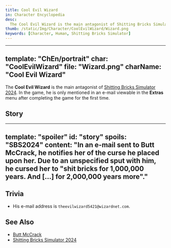 ```yaml
---
title: Cool Evil Wizard
in: Character Encyclopedia
desc:
  The Cool Evil Wizard is the main antagonist of Shitting Bricks Simulator 2024.
thumb: /static/Img/Character/CoolEvilWizard/Wizard.png
keywords: [Character, Human, Shitting Bricks Simulator]
---
```


---
template: "ChEn/portrait"
char: "CoolEvilWizard"
file: "Wizard.png"
charName: "Cool Evil Wizard"
---

The **Cool Evil Wizard** is the main antagonist of [Shitting Bricks Simulator
2024]. In the game, he is only mentioned in an e-mail viewable in the **Extras**
menu after completing the game for the first time.

## Story

---
template: "spoiler"
id: "story"
spoils: "SBS2024"
content:
  "In an e-mail sent to Butt McCrack, he notifies her of the
  curse he placed upon her. Due to an unspecified sput with him, he cursed her
  to \"shit bricks for 1,000,000 years. And [...] for 2,000,000 years more\"."
---

## Trivia

* His e-mail address is `theevilwizard5421@wizardnet.com`.

## See Also

* [Butt McCrack]
* [Shitting Bricks Simulator 2024]

[Shitting Bricks Simulator 2024]: /kb/shitting-bricks-simulator
[e-mail]: /static/Img/SBS2024_e-mail.jpg
[Butt McCrack]: /character/ButtMcCrack
